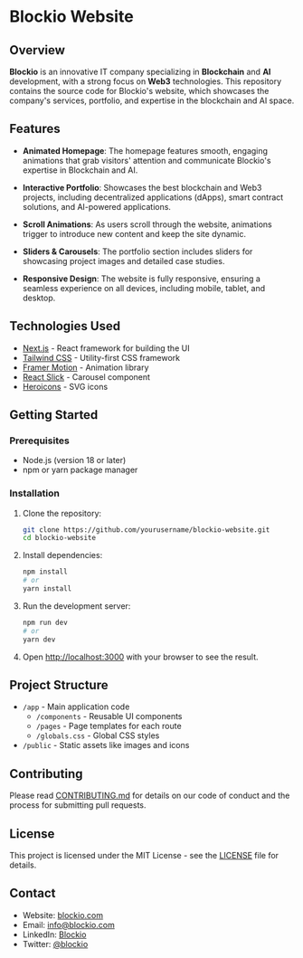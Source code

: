 # Blockio Website

## Overview

**Blockio** is an innovative IT company specializing in **Blockchain** and **AI** development, with a strong focus on **Web3** technologies. This repository contains the source code for Blockio's website, which showcases the company's services, portfolio, and expertise in the blockchain and AI space.

## Features

- **Animated Homepage**: The homepage features smooth, engaging animations that grab visitors' attention and communicate Blockio's expertise in Blockchain and AI.
  
- **Interactive Portfolio**: Showcases the best blockchain and Web3 projects, including decentralized applications (dApps), smart contract solutions, and AI-powered applications.
  
- **Scroll Animations**: As users scroll through the website, animations trigger to introduce new content and keep the site dynamic.

- **Sliders & Carousels**: The portfolio section includes sliders for showcasing project images and detailed case studies.

- **Responsive Design**: The website is fully responsive, ensuring a seamless experience on all devices, including mobile, tablet, and desktop.

## Technologies Used

- [Next.js](https://nextjs.org/) - React framework for building the UI
- [Tailwind CSS](https://tailwindcss.com/) - Utility-first CSS framework
- [Framer Motion](https://www.framer.com/motion/) - Animation library
- [React Slick](https://react-slick.neostack.com/) - Carousel component
- [Heroicons](https://heroicons.com/) - SVG icons

## Getting Started

### Prerequisites

- Node.js (version 18 or later)
- npm or yarn package manager

### Installation

1. Clone the repository:
   ```bash
   git clone https://github.com/yourusername/blockio-website.git
   cd blockio-website
   ```

2. Install dependencies:
   ```bash
   npm install
   # or
   yarn install
   ```

3. Run the development server:
   ```bash
   npm run dev
   # or
   yarn dev
   ```

4. Open [http://localhost:3000](http://localhost:3000) with your browser to see the result.

## Project Structure

- `/app` - Main application code
  - `/components` - Reusable UI components
  - `/pages` - Page templates for each route
  - `/globals.css` - Global CSS styles
- `/public` - Static assets like images and icons

## Contributing

Please read [CONTRIBUTING.md](CONTRIBUTING.md) for details on our code of conduct and the process for submitting pull requests.

## License

This project is licensed under the MIT License - see the [LICENSE](LICENSE) file for details.

## Contact

- Website: [blockio.com](https://blockio.com)
- Email: info@blockio.com
- LinkedIn: [Blockio](https://linkedin.com/company/blockio)
- Twitter: [@blockio](https://twitter.com/blockio)
